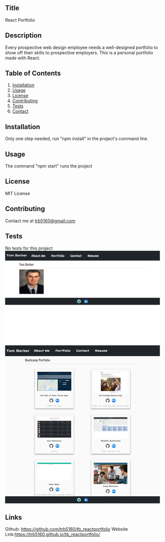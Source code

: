   ## Title
  React Portfolio
  ## Description 
  Every prospective web design employee needs a well-designed portfolio to show off their skills to prospective employers.  This is a personal portfolio made with React.
  
  ## Table of Contents
  1. [Installation](#installation)
  2. [Usage](#usage)
  3. [License](#license)
  4. [Contributing](#contributing)
  5. [Tests](#tests)
  6. [Contact](#contact)
  
  ## Installation
  Only one step needed, run "npm install" in the project's command line.
  ## Usage
  The command "npm start" runs the project
  ## License
  MIT License
  ## Contributing
  Contact me at trb5160@gmail.com
  ## Tests
  No tests for this project
  ![Alt text](./docs/firstpagescreenshot.png)
  ![Alt text](./docs/portfoliopagescreenshot.png)
  ## Links
  Github: https://github.com/trb5160/tb_reactportfolio
  Website Link:https://trb5160.github.io/tb_reactportfolio/ 

